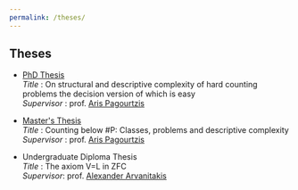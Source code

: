 ```yaml
---
permalink: /theses/
---
```


## Theses

- <A href="https://drive.google.com/file/d/14Wg9qn4WLUeXjg7BulkALZs_cMPUh2zV/view?usp=sharing"> PhD Thesis </A> \
<i> Title </i>: On structural and descriptive complexity of hard counting problems the decision version of which is easy \
<i> Supervisor </i>: prof. <A href="http://users.softlab.ntua.gr/~pagour/"> Aris Pagourtzis</A> 

- <A href="https://corefiles.corelab.ntua.gr/index.php/s/MuSqFhxiE9BtzlS"> Master's Thesis </A> \
<i> Title </i>: Counting below #P:  Classes, problems and descriptive complexity \
<i> Supervisor </i>: prof. <A href="http://users.softlab.ntua.gr/~pagour/"> Aris  Pagourtzis</A> 

- Undergraduate Diploma Thesis \
<i> Title </i>: The axiom V=L in ZFC \
<i> Supervisor</i>: prof. <A href="https://www.researchgate.net/profile/Alexander-Arvanitakis"> Alexander Arvanitakis </A>
